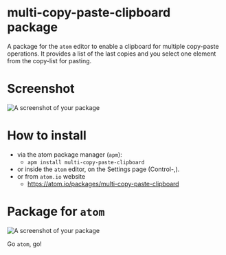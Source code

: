 # multi-copy-paste-clipboard package

A package for the `atom` editor to enable a clipboard for multiple copy-paste operations. It provides a list of the last copies and you select one element from the copy-list for pasting.

# Screenshot

![A screenshot of your package](https://raw.githubusercontent.com/Jonny-exe/multi-copy-paste-clipboard/master/screenshot.gif)

# How to install

- via the atom package manager (`apm`):
  - `apm install multi-copy-paste-clipboard`
- or inside the `atom` editor, on the Settings page (Control-,).
- or from `atom.io` website
  - https://atom.io/packages/multi-copy-paste-clipboard

# Package for `atom`

![A screenshot of your package](https://f.cloud.github.com/assets/69169/2290250/c35d867a-a017-11e3-86be-cd7c5bf3ff9b.gif)

Go `atom`, go!
